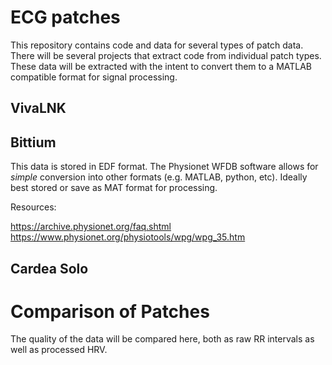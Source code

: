 # ECG patches

This repository contains code and data for several types of patch data. There will be several projects that extract code from individual patch types. These data will be extracted with the intent to convert them to a MATLAB compatible format for signal processing.

## VivaLNK

## Bittium

This data is stored in EDF format. The Physionet WFDB software allows for _simple_ conversion into other formats (e.g. MATLAB, python, etc). Ideally best stored or save as MAT format for processing.

Resources:

https://archive.physionet.org/faq.shtml
https://www.physionet.org/physiotools/wpg/wpg_35.htm



## Cardea Solo

# Comparison of Patches

The quality of the data will be compared here, both as raw RR intervals as well as processed HRV. 


